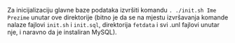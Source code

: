 Za inicijalizaciju glavne baze podataka izvršiti komandu `. ./init.sh Ime Prezime` unutar ove direktorije (bitno je da se na mjestu izvršavanja komande nalaze fajlovi `init.sh` i `init.sql`, direktorija `fetdata` i svi .unl fajlovi unutar nje, i naravno da je instaliran MySQL).
